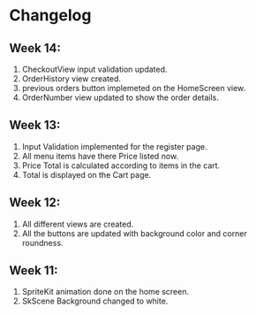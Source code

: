 # Changelog

## Week 14:
1. CheckoutView input validation updated.
2. OrderHistory view created.
3. previous orders button implemeted on the HomeScreen view.
4. OrderNumber view updated to show the order details.

## Week 13:
1. Input Validation implemented for the register page.
2. All menu items have there Price listed now.
3. Price Total is calculated according to items in the cart.
4. Total is displayed on the Cart page.

## Week 12:
1. All different views are created.
2. All the buttons are  updated with background color and corner roundness.

## Week 11:
1. SpriteKit animation done on the home screen.
2. SkScene Background changed to white.
